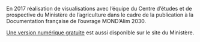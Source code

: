 En 2017 réalisation de visualisations avec l’équipe du Centre d’études et de prospective du Ministère de l’agriculture dans le cadre de la publication à la Documentation française de l’ouvrage MOND’Alim 2030.

[Une version numérique gratuite](http://agriculture.gouv.fr/mondalim-2030-panorama-prospectif-de-la-mondialisation-des-systemes-alimentaires) est aussi disponible sur le site du Ministère.
